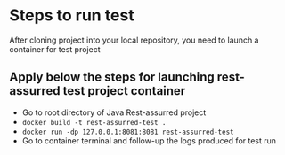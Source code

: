 # Steps to run test
After cloning project into your local repository, you need
to launch a container for test project

## Apply below the steps for launching rest-assurred test project container
- Go to root directory of Java Rest-assurred project
- ```docker build -t rest-assurred-test .```
- ```docker run -dp 127.0.0.1:8081:8081 rest-assurred-test```
- Go to container terminal and follow-up the logs produced for test run
